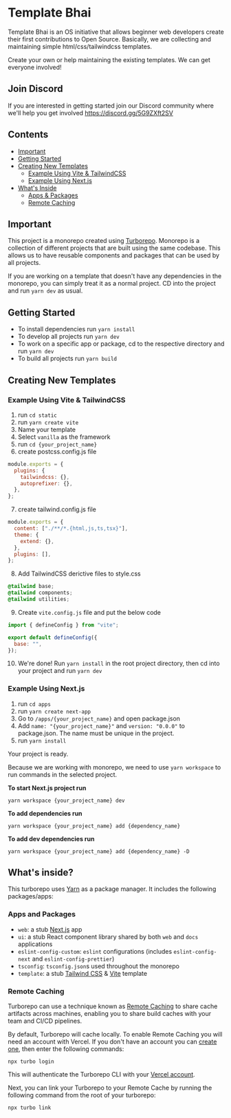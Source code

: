 # Template Bhai

Template Bhai is an OS initiative that allows beginner web developers create their first contributions to Open Source.
Basically, we are collecting and maintaining simple html/css/tailwindcss templates.

Create your own or help maintaining the existing templates. We can get everyone involved!

## Join Discord
If you are interested in getting started join our Discord community where we'll help you get involved 
https://discord.gg/5G9ZXft2SV

## Contents
- [Important](#important)
- [Getting Started](#getting-started)
- [Creating New Templates](#creating-new-templates)
  - [Example Using Vite & TailwindCSS](#example-using-vite--tailwindcss)
  - [Example Using Next.js](#example-using-nextjs)
- [What's Inside](#whats-inside)
  - [Apps & Packages](#apps-and-packages)
  - [Remote Caching](#remote-caching)

## Important

This project is a monorepo created using [Turborepo](https://turborepo.org/).
Monorepo is a collection of different projects that are built using the same codebase.
This allows us to have reusable components and packages that can be used by all projects.

If you are working on a template that doesn't have any dependencies in the monorepo, you can simply
treat it as a normal project. CD into the project and run `yarn dev` as usual.

## Getting Started

- To install dependencies run `yarn install`
- To develop all projects run `yarn dev`
- To work on a specific app or package, cd to the respective directory and run `yarn dev`
- To build all projects run `yarn build`

## Creating New Templates

### Example Using Vite & TailwindCSS

1. run `cd static`
2. run `yarn create vite`
3. Name your template
4. Select `vanilla` as the framework
5. run `cd {your_project_name}`
6. create postcss.config.js file

```js
module.exports = {
  plugins: {
    tailwindcss: {},
    autoprefixer: {},
  },
};
```

7. create tailwind.config.js file

```js
module.exports = {
  content: ["./**/*.{html,js,ts,tsx}"],
  theme: {
    extend: {},
  },
  plugins: [],
};
```

8. Add TailwindCSS derictive files to style.css

```css
@tailwind base;
@tailwind components;
@tailwind utilities;
```

9. Create `vite.config.js` file and put the below code

```js
import { defineConfig } from "vite";

export default defineConfig({
  base: "",
});
```

10. We're done! Run `yarn install` in the root project directory, then cd into your project and run `yarn dev`

### Example Using Next.js

1. run `cd apps`
2. run `yarn create next-app`
3. Go to `/apps/{your_project_name}` and open package.json
4. Add `name: "{your_project_name}"` and `version: "0.0.0"` to package.json. The name must be unique in the project.
5. run `yarn install`

Your project is ready. 

Because we are working with monorepo, we need to use `yarn workspace` to run commands in the selected project.

**To start Next.js project run**
  ```
  yarn workspace {your_project_name} dev
  ```
**To add dependencies run**
  ```
  yarn workspace {your_project_name} add {dependency_name}
  ```
**To add dev dependencies run**
  ```
  yarn workspace {your_project_name} add {dependency_name} -D
  ```


## What's inside?

This turborepo uses [Yarn](https://yarnpkg.com/) as a package manager. It includes the following packages/apps:

### Apps and Packages

- `web`: a stub [Next.js](https://nextjs.org) app
- `ui`: a stub React component library shared by both `web` and `docs` applications
- `eslint-config-custom`: `eslint` configurations (includes `eslint-config-next` and `eslint-config-prettier`)
- `tsconfig`: `tsconfig.json`s used throughout the monorepo
- `template`: a stub [Tailwind CSS](https://tailwindcss.com/) & [Vite](https://vitejs.dev/) template

### Remote Caching

Turborepo can use a technique known as [Remote Caching](https://turborepo.org/docs/core-concepts/remote-caching) to share cache artifacts across machines, enabling you to share build caches with your team and CI/CD pipelines.

By default, Turborepo will cache locally. To enable Remote Caching you will need an account with Vercel. If you don't have an account you can [create one](https://vercel.com/signup), then enter the following commands:

```console
npx turbo login
```

This will authenticate the Turborepo CLI with your [Vercel account](https://vercel.com/docs/concepts/personal-accounts/overview).

Next, you can link your Turborepo to your Remote Cache by running the following command from the root of your turborepo:

```console
npx turbo link
```
